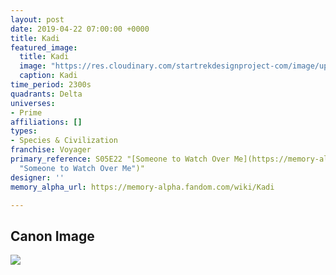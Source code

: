 ```yaml
---
layout: post
date: 2019-04-22 07:00:00 +0000
title: Kadi
featured_image:
  title: Kadi
  image: "https://res.cloudinary.com/startrekdesignproject-com/image/upload/v1555974786/Kadi.png"
  caption: Kadi
time_period: 2300s
quadrants: Delta
universes:
- Prime
affiliations: []
types:
- Species & Civilization
franchise: Voyager
primary_reference: S05E22 "[Someone to Watch Over Me](https://memory-alpha.fandom.com/wiki/Someone_to_Watch_Over_Me
  "Someone to Watch Over Me")"
designer: ''
memory_alpha_url: https://memory-alpha.fandom.com/wiki/Kadi

---
```

## Canon Image

![](https://res.cloudinary.com/startrekdesignproject-com/image/upload/v1555974786/Kadi1.jpg)
